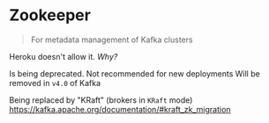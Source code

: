 # Zookeeper

> For metadata management of Kafka clusters

Heroku doesn't allow it. _Why?_

Is being deprecated.
Not recommended for new deployments
Will be removed in `v4.0` of Kafka

Being replaced by "KRaft" (brokers in `KRaft` mode)
https://kafka.apache.org/documentation/#kraft_zk_migration
